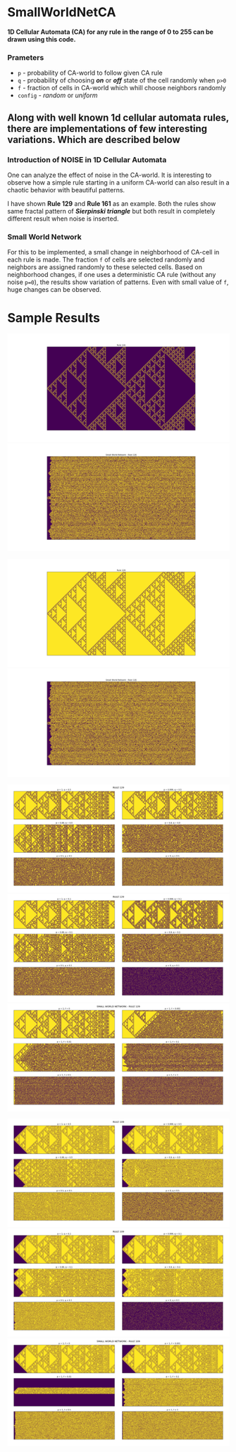 # SmallWorldNetCA

**1D Cellular Automata (CA) for any rule in the range of 0 to 255 can be drawn using this code.**

### Prameters
* `p` - probability of CA-world to follow given CA rule
* `q` - probability of choosing **_on_** or **_off_** state of the cell randomly when `p>0`
* `f` - fraction of cells in CA-world which whill choose neighbors randomly
* `config` - _random_ or _uniform_

## Along with well known 1d cellular automata rules, there are implementations of few interesting variations. Which are described below

### Introduction of NOISE in 1D Cellular Automata
One can analyze the effect of noise in the CA-world. It is interesting to observe how a simple rule starting in a uniform CA-world can also result in a chaotic behavior with beautiful patterns.

I have shown **Rule 129** and **Rule 161** as an example. Both the rules show same fractal pattern of **_Sierpinski triangle_** but both result in completely different result when noise is inserted.

### Small World Network
For this to be implemented, a small change in neighborhood of CA-cell in each rule is made. The fraction `f` of cells are selected randomly and neighbors are assigned randomly to these selected cells. Based on neighborhood changes, if one uses a deterministic CA rule (without any noise `p=0`), the results show variation of patterns. Even with small value of `f`, huge changes can be observed.

# Sample Results
![RULE 126](Results/RULE126.png)
![RULE 126 - SMALL WORLD NETWORK](Results/RULE126_SMALLWORLD.png)

![RULE 129](Results/RULE129.png)
![RULE 129 - SMALL WORLD NETWORK](Results/RULE126_SMALLWORLD.png)

![RULE 129 - PARAMETER VARIATIONS](Results/Variation_RULE129.png)
![RULE 129 - PARAMETER VARIATIONS](Results/Variation_RULE129_2.png)
![RULE 129 SMALL WORLD NETWORK - PARAMETER VARIATIONS](Results/Variation_RULE129_SMALLWORLD.png)

![RULE 109 - PARAMETER VARIATIONS](Results/Variation_RULE109_1.png)
![RULE 109 - PARAMETER VARIATIONS](Results/Variation_RULE109_2.png)
![RULE 109 SMALL WORLD NETWORK - PARAMETER VARIATIONS](Results/Variation_RULE109_SMALLWORLD.png)
